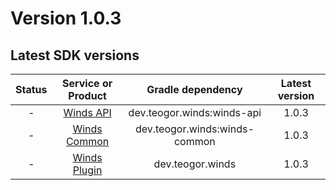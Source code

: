 [//]: # (This file was automatically generated - do not edit)

# Version 1.0.3

## Latest SDK versions

| Status |             Service or Product              |       Gradle dependency       | Latest version |
|:------:|:-------------------------------------------:|:-----------------------------:|:--------------:|
|   -    |       [Winds API](../../../html/api)        |  dev.teogor.winds:winds-api   |     1.0.3      |
|   -    |    [Winds Common](../../../html/common)     | dev.teogor.winds:winds-common |     1.0.3      |
|   -    | [Winds Plugin](../../../html/gradle-plugin) |       dev.teogor.winds        |     1.0.3      |
